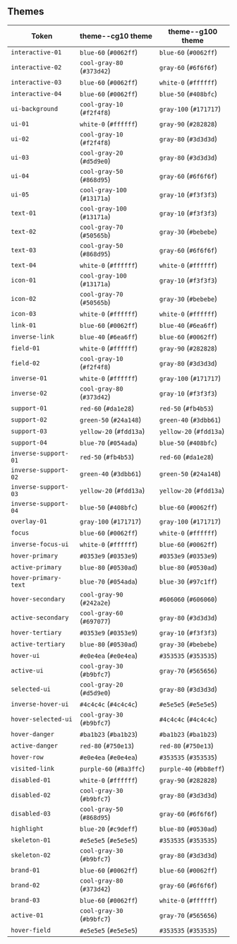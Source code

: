 ## Themes

| Token                | theme--cg10 theme           | theme--g100 theme       |
| -------------------- | --------------------------- | ----------------------- |
| `interactive-01`     | `blue-60` (`#0062ff`)       | `blue-60` (`#0062ff`)   |
| `interactive-02`     | `cool-gray-80` (`#373d42`)  | `gray-60` (`#6f6f6f`)   |
| `interactive-03`     | `blue-60` (`#0062ff`)       | `white-0` (`#ffffff`)   |
| `interactive-04`     | `blue-60` (`#0062ff`)       | `blue-50` (`#408bfc`)   |
| `ui-background`      | `cool-gray-10` (`#f2f4f8`)  | `gray-100` (`#171717`)  |
| `ui-01`              | `white-0` (`#ffffff`)       | `gray-90` (`#282828`)   |
| `ui-02`              | `cool-gray-10` (`#f2f4f8`)  | `gray-80` (`#3d3d3d`)   |
| `ui-03`              | `cool-gray-20` (`#d5d9e0`)  | `gray-80` (`#3d3d3d`)   |
| `ui-04`              | `cool-gray-50` (`#868d95`)  | `gray-60` (`#6f6f6f`)   |
| `ui-05`              | `cool-gray-100` (`#13171a`) | `gray-10` (`#f3f3f3`)   |
| `text-01`            | `cool-gray-100` (`#13171a`) | `gray-10` (`#f3f3f3`)   |
| `text-02`            | `cool-gray-70` (`#50565b`)  | `gray-30` (`#bebebe`)   |
| `text-03`            | `cool-gray-50` (`#868d95`)  | `gray-60` (`#6f6f6f`)   |
| `text-04`            | `white-0` (`#ffffff`)       | `white-0` (`#ffffff`)   |
| `icon-01`            | `cool-gray-100` (`#13171a`) | `gray-10` (`#f3f3f3`)   |
| `icon-02`            | `cool-gray-70` (`#50565b`)  | `gray-30` (`#bebebe`)   |
| `icon-03`            | `white-0` (`#ffffff`)       | `white-0` (`#ffffff`)   |
| `link-01`            | `blue-60` (`#0062ff`)       | `blue-40` (`#6ea6ff`)   |
| `inverse-link`       | `blue-40` (`#6ea6ff`)       | `blue-60` (`#0062ff`)   |
| `field-01`           | `white-0` (`#ffffff`)       | `gray-90` (`#282828`)   |
| `field-02`           | `cool-gray-10` (`#f2f4f8`)  | `gray-80` (`#3d3d3d`)   |
| `inverse-01`         | `white-0` (`#ffffff`)       | `gray-100` (`#171717`)  |
| `inverse-02`         | `cool-gray-80` (`#373d42`)  | `gray-10` (`#f3f3f3`)   |
| `support-01`         | `red-60` (`#da1e28`)        | `red-50` (`#fb4b53`)    |
| `support-02`         | `green-50` (`#24a148`)      | `green-40` (`#3dbb61`)  |
| `support-03`         | `yellow-20` (`#fdd13a`)     | `yellow-20` (`#fdd13a`) |
| `support-04`         | `blue-70` (`#054ada`)       | `blue-50` (`#408bfc`)   |
| `inverse-support-01` | `red-50` (`#fb4b53`)        | `red-60` (`#da1e28`)    |
| `inverse-support-02` | `green-40` (`#3dbb61`)      | `green-50` (`#24a148`)  |
| `inverse-support-03` | `yellow-20` (`#fdd13a`)     | `yellow-20` (`#fdd13a`) |
| `inverse-support-04` | `blue-50` (`#408bfc`)       | `blue-60` (`#0062ff`)   |
| `overlay-01`         | `gray-100` (`#171717`)      | `gray-100` (`#171717`)  |
| `focus`              | `blue-60` (`#0062ff`)       | `white-0` (`#ffffff`)   |
| `inverse-focus-ui`   | `white-0` (`#ffffff`)       | `blue-60` (`#0062ff`)   |
| `hover-primary`      | `#0353e9` (`#0353e9`)       | `#0353e9` (`#0353e9`)   |
| `active-primary`     | `blue-80` (`#0530ad`)       | `blue-80` (`#0530ad`)   |
| `hover-primary-text` | `blue-70` (`#054ada`)       | `blue-30` (`#97c1ff`)   |
| `hover-secondary`    | `cool-gray-90` (`#242a2e`)  | `#606060` (`#606060`)   |
| `active-secondary`   | `cool-gray-60` (`#697077`)  | `gray-80` (`#3d3d3d`)   |
| `hover-tertiary`     | `#0353e9` (`#0353e9`)       | `gray-10` (`#f3f3f3`)   |
| `active-tertiary`    | `blue-80` (`#0530ad`)       | `gray-30` (`#bebebe`)   |
| `hover-ui`           | `#e0e4ea` (`#e0e4ea`)       | `#353535` (`#353535`)   |
| `active-ui`          | `cool-gray-30` (`#b9bfc7`)  | `gray-70` (`#565656`)   |
| `selected-ui`        | `cool-gray-20` (`#d5d9e0`)  | `gray-80` (`#3d3d3d`)   |
| `inverse-hover-ui`   | `#4c4c4c` (`#4c4c4c`)       | `#e5e5e5` (`#e5e5e5`)   |
| `hover-selected-ui`  | `cool-gray-30` (`#b9bfc7`)  | `#4c4c4c` (`#4c4c4c`)   |
| `hover-danger`       | `#ba1b23` (`#ba1b23`)       | `#ba1b23` (`#ba1b23`)   |
| `active-danger`      | `red-80` (`#750e13`)        | `red-80` (`#750e13`)    |
| `hover-row`          | `#e0e4ea` (`#e0e4ea`)       | `#353535` (`#353535`)   |
| `visited-link`       | `purple-60` (`#8a3ffc`)     | `purple-40` (`#bb8eff`) |
| `disabled-01`        | `white-0` (`#ffffff`)       | `gray-90` (`#282828`)   |
| `disabled-02`        | `cool-gray-30` (`#b9bfc7`)  | `gray-80` (`#3d3d3d`)   |
| `disabled-03`        | `cool-gray-50` (`#868d95`)  | `gray-60` (`#6f6f6f`)   |
| `highlight`          | `blue-20` (`#c9deff`)       | `blue-80` (`#0530ad`)   |
| `skeleton-01`        | `#e5e5e5` (`#e5e5e5`)       | `#353535` (`#353535`)   |
| `skeleton-02`        | `cool-gray-30` (`#b9bfc7`)  | `gray-80` (`#3d3d3d`)   |
| `brand-01`           | `blue-60` (`#0062ff`)       | `blue-60` (`#0062ff`)   |
| `brand-02`           | `cool-gray-80` (`#373d42`)  | `gray-60` (`#6f6f6f`)   |
| `brand-03`           | `blue-60` (`#0062ff`)       | `white-0` (`#ffffff`)   |
| `active-01`          | `cool-gray-30` (`#b9bfc7`)  | `gray-70` (`#565656`)   |
| `hover-field`        | `#e5e5e5` (`#e5e5e5`)       | `#353535` (`#353535`)   |
